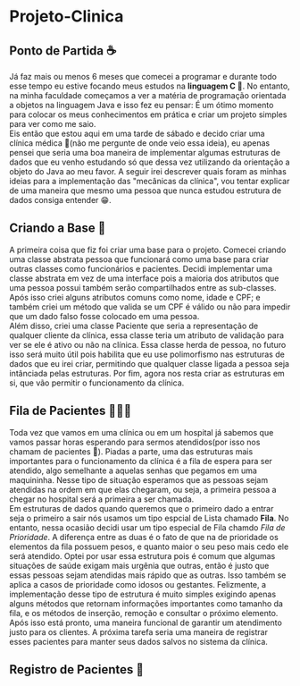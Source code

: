 # Projeto-Clinica

## Ponto de Partida ☕
<p>  Já faz mais ou menos 6 meses que comecei a programar e durante todo esse tempo eu estive focando meus estudos na <b>linguagem C </b> 🤖. No entanto, na minha faculdade começamos a ver a matéria de programação orientada a objetos na linguagem Java e isso fez eu pensar: É um ótimo momento para colocar os meus conhecimentos em prática e criar um projeto simples para ver como me saio.
<br>
  Eis então que estou aqui em uma tarde de sábado e decido criar uma clínica médica 🥼(não me pergunte de onde veio essa ideia), eu apenas pensei que seria uma boa maneira de implementar algumas estruturas de dados que eu venho estudando só que dessa vez utilizando da orientação a objeto do Java ao meu favor. A seguir irei descrever quais foram as minhas ideias para a implementação das "mecânicas da clínica", vou tentar explicar de uma maneira que mesmo uma pessoa que nunca estudou estrutura de dados consiga entender 😁.</p>

## Criando a Base 🏣

<p>  A primeira coisa que fiz foi criar uma base para o projeto. Comecei criando uma classe abstrata pessoa que funcionará como uma base para criar outras classes como funcionários e pacientes. Decidi implementar uma classe abstrata em vez de uma interface pois a maioria dos atributos que uma pessoa possui também serão compartilhados entre as sub-classes. Após isso criei alguns atributos comuns como nome, idade e CPF; e também criei um método que valida se um CPF é válido ou não para impedir que um dado falso fosse colocado em uma pessoa.
<br>
  Além disso, criei uma classe Paciente que seria a representação de qualquer cliente da clínica, essa classe teria um atributo de validação para ver se ele é ativo ou não na clínica. Essa classe herda de pessoa, no futuro isso será muito útil pois habilita que eu use polimorfismo nas estruturas de dados que eu irei criar, permitindo que qualquer classe ligada a pessoa seja intânciada pelas estruturas. Por fim, agora nos resta criar as estruturas em si, que vão permitir o funcionamento da clínica.
</p>

## Fila de Pacientes 👩🏻‍🦳

<p>  Toda vez que vamos em uma clínica ou em um hospital já sabemos que vamos passar horas esperando para sermos atendidos(por isso nos chamam de pacientes 🤡). Piadas a parte, uma das estruturas mais importantes para o funcionamento da clínica é a fila de espera para ser atendido, algo semelhante a aquelas senhas que pegamos em uma maquininha. Nesse tipo de situação esperamos que as pessoas sejam atendidas na ordem em que elas chegaram, ou seja, a primeira pessoa a chegar no hospital será a primeira a ser chamada.
<br>
  Em estruturas de dados quando queremos que o primeiro dado a entrar seja o primeiro a sair nós usamos um tipo espcial de Lista chamado <b>Fila</b>. No entanto, nessa ocasião decidi usar um tipo especial de Fila chamdo <i>Fila de Prioridade</i>. A diferença entre as duas é o fato de que na de prioridade os elementos da fila possuem pesos, e quanto maior o seu peso mais cedo ele será atendido. Optei por usar essa estrutura pois é comum que algumas situações de saúde exigam mais urgênia que outras, então é justo que essas pessoas sejam atendidas mais rápido que as outras. Isso também se aplica a casos de prioridade como idosos ou gestantes. Felizmente, a implementação desse tipo de estrutura é muito simples exigindo apenas alguns métodos que retornam informações importantes como tamanho da fila, e os métodos de inserção, remoção e consultar o próximo elemento.
<br>
  Após isso está pronto, uma maneira funcional de garantir um atendimento justo para os clientes. A próxima tarefa seria uma maneira de registrar esses pacientes para manter seus dados salvos no sistema da clínica.</p>

## Registro de Pacientes 📖
